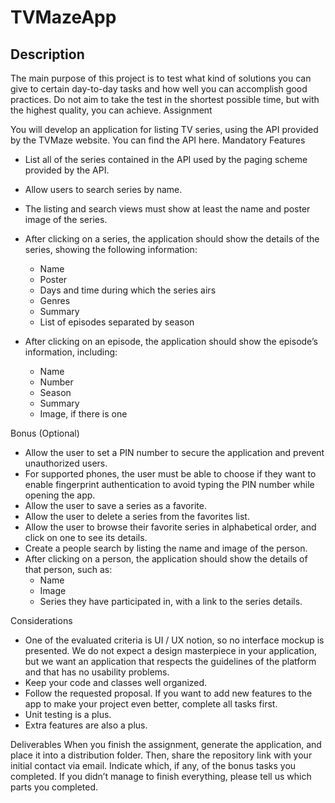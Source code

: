 # TVMazeApp

## Description

The main purpose of this project is to test what kind of solutions you can give to certain
day-to-day tasks and how well you can accomplish good practices. Do not aim to take the test in
the shortest possible time, but with the highest quality, you can achieve.
Assignment

You will develop an application for listing TV series, using the API provided by the TVMaze
website.
You can find the API here.
Mandatory Features

* List all of the series contained in the API used by the paging scheme provided by the
API.
* Allow users to search series by name.
* The listing and search views must show at least the name and poster image of the
series.
* After clicking on a series, the application should show the details of the series, showing
the following information:
    * Name
    * Poster
    * Days and time during which the series airs
    * Genres
    * Summary
    * List of episodes separated by season

* After clicking on an episode, the application should show the episode’s information,
including:
    * Name
    * Number
    * Season
    * Summary
    * Image, if there is one

Bonus (Optional)

* Allow the user to set a PIN number to secure the application and prevent unauthorized
users.
* For supported phones, the user must be able to choose if they want to enable fingerprint
authentication to avoid typing the PIN number while opening the app.
* Allow the user to save a series as a favorite.
* Allow the user to delete a series from the favorites list.
* Allow the user to browse their favorite series in alphabetical order, and click on one to
see its details.
* Create a people search by listing the name and image of the person.
* After clicking on a person, the application should show the details of that person, such
as:
    * Name
    * Image
    * Series they have participated in, with a link to the series details.

Considerations

* One of the evaluated criteria is UI / UX notion, so no interface mockup is presented. We
do not expect a design masterpiece in your application, but we want an application that
respects the guidelines of the platform and that has no usability problems.
* Keep your code and classes well organized.
* Follow the requested proposal. If you want to add new features to the app to make your
project even better, complete all tasks first.
* Unit testing is a plus.
* Extra features are also a plus.

Deliverables
When you finish the assignment, generate the application, and place it into a distribution folder.
Then, share the repository link with your initial contact via email. Indicate which, if any, of the
bonus tasks you completed.
If you didn’t manage to finish everything, please tell us which parts you completed.